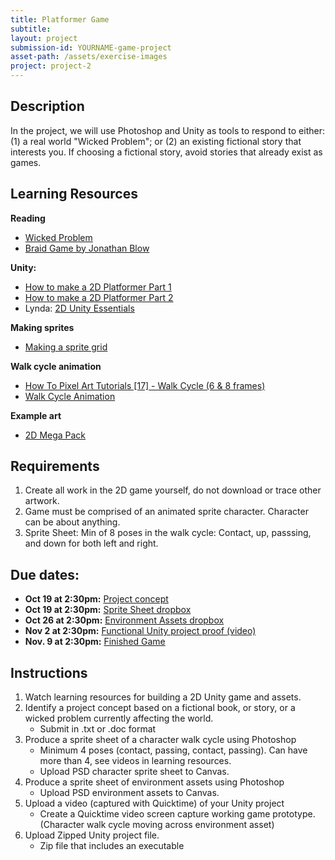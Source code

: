 ```yaml
---
title: Platformer Game
subtitle:
layout: project
submission-id: YOURNAME-game-project
asset-path: /assets/exercise-images
project: project-2
---
```

## Description

In the project, we will use Photoshop and Unity as tools to respond to either: (1) a real world "Wicked Problem"; or (2) an existing fictional story that interests you. If choosing a fictional story, avoid stories that already exist as games.

## Learning Resources

**Reading**

- [Wicked Problem](https://hackernoon.com/design-thinking-and-wicked-problems-9265c14fe8e4)
- [Braid Game by Jonathan Blow](https://www.youtube.com/watch?v=QxXkcg-stLE)

**Unity:**

- [How to make a 2D Platformer Part 1](https://www.youtube.com/watch?v=UbPiCgCkHTE)
- [How to make a 2D Platformer Part 2](https://www.youtube.com/watch?v=zwNGjS_1Lxk)
- Lynda: [2D Unity Essentials](https://www.lynda.com/Games-tutorials/Unity-5-2D-Essential-Training/494386-2.html?org=psu.edu)

**Making sprites**

- [Making a sprite grid](https://www.youtube.com/watch?v=8x1dh3TDnss)

**Walk cycle animation**

- [How To Pixel Art Tutorials [17] - Walk Cycle (6 & 8 frames)](https://www.youtube.com/watch?v=5QTCwiJUmmo)
- [Walk Cycle Animation](https://www.youtube.com/watch?v=2y6aVz0Acx0)

**Example art**

- [2D Mega Pack](http://devassets.com/assets/2d-mega-pack/)

## Requirements

1. Create all work in the 2D game yourself, do not download or trace other artwork.
2. Game must be comprised of an animated sprite character. Character can be about anything.
3. Sprite Sheet: Min of 8 poses in the walk cycle: Contact, up, passsing, and down for both left and right.

## Due dates:

- **Oct 19 at 2:30pm:** [Project concept](https://psu.instructure.com/courses/1913414/assignments/10430505)
- **Oct 19 at 2:30pm:** [Sprite Sheet dropbox](https://psu.instructure.com/courses/1913414/assignments/10427548)
- **Oct 26 at 2:30pm:** [Environment Assets dropbox](https://psu.instructure.com/courses/1913414/assignments/10430256)
- **Nov 2 at 2:30pm:** [Functional Unity project proof (video)](https://psu.instructure.com/courses/1913414/assignments/10430362)
- **Nov. 9 at 2:30pm:** [Finished Game](https://psu.instructure.com/courses/1913414/assignments/10347037) 

## Instructions

1. Watch learning resources for building a 2D Unity game and assets.
1. Identify a project concept based on a fictional book, or story, or a wicked problem currently affecting the world.
   - Submit in .txt or .doc format
2. Produce a sprite sheet of a character walk cycle using Photoshop
   - Minimum 4 poses (contact, passing, contact, passing). Can have more than 4, see videos in learning resources.
   - Upload PSD character sprite sheet to Canvas.
4. Produce a sprite sheet of environment assets using Photoshop
   - Upload PSD environment assets to Canvas.
5. Upload a video (captured with Quicktime) of your Unity project
   - Create a Quicktime video screen capture working game prototype. (Character walk cycle moving across environment asset)
6. Upload Zipped Unity project file.
   - Zip file that includes an executable